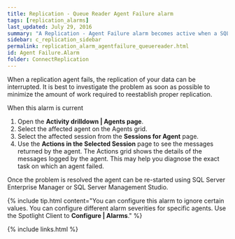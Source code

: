 ```yaml
---
title: Replication - Queue Reader Agent Failure alarm
tags: [replication_alarms]
last_updated: July 29, 2016
summary: "A Replication - Agent Failure alarm becomes active when a SQL Server replication agent has failed."
sidebar: c_replication_sidebar
permalink: replication_alarm_agentfailure_queuereader.html
id: Agent Failure.Alarm
folder: ConnectReplication
---
```



When a replication agent fails, the replication of your data can be interrupted. It is best to investigate the problem as soon as possible to minimize the amount of work required to reestablish proper replication.

When this alarm is current

1. Open the **Activity drilldown \| Agents page**.
2. Select the affected agent on the Agents grid.
3. Select the affected session from the **Sessions for Agent** page.
4. Use the **Actions in the Selected Session** page to see the messages returned by the agent. The Actions grid shows the details of the messages logged by the agent. This may help you diagnose the exact task on which an agent failed.

Once the problem is resolved the agent can be re-started using SQL Server Enterprise Manager or SQL Server Management Studio.

{% include tip.html content="You can configure this alarm to ignore certain values. You can configure different alarm severities for specific agents. Use the Spotlight Client to **Configure \| Alarms**." %}


{% include links.html %}

